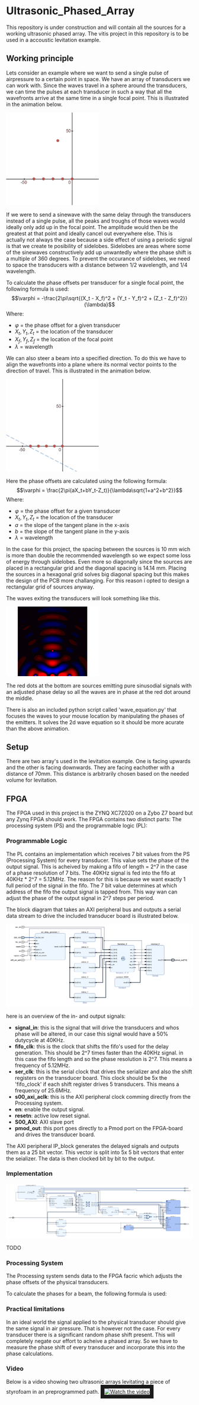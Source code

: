 # Ultrasonic_Phased_Array
This repository is under construction and will contain all the sources for a working ultrasonic phased array.
The vitis project in this repository is to be used in a accoustic levitation example.

## Working principle
Lets consider an example where we want to send a single pulse of airpressure to a certain point in space. We have an array of transducers we can work with. Since the waves travel in a sphere around the transducers, we can time the pulses at each transducer in such a way that all the wavefronts arrive at the same time in a single focal point. This is illustrated in the animation below.

[<img src="img/gifsmos_single_focus.gif" width="250px"/>]()

If we were to send a sinewave with the same delay through the transducers instead of a single pulse, all the peaks and troughs of those waves would ideally only add up in the focal point. The amplitude would then be the greatest at that point and ideally cancel out everywhere else. This is actually not always the case because a side effect of using a periodic signal is that we create te posibility of sidelobes. Sidelobes are areas where some of the sinewaves constructively add up unwantedly where the phase shift is a multiple of 360 degrees. To prevent the occurance of sidelobes, we need to space the transducers with a distance between 1/2 wavelength, and 1/4 wavelength. 

To calculate the phase offsets per transducer for a single focal point, the following formula is used:
$$\varphi =  -\frac{2\pi\sqrt{(X_t - X_f)^2 + (Y_t - Y_f)^2 + (Z_t - Z_f)^2}}{\lambda}$$
Where: 
- $\varphi$ = the phase offset for a given transducer
- $X_t, Y_t, Z_t$ = the location of the transducer
- $X_f, Y_f, Z_f$ = the location of the focal point
- $\lambda$ = wavelength

We can also steer a beam into a specified direction. To do this we have to align the wavefronts into a plane where its normal vector points to the direction of travel. This is illustrated in the animation below. 

[<img src="img/gifsmos_beam.gif" width="250px"/>]()

Here the phase offsets are calculated using the following formula:
$$\varphi = \frac{2\pi(aX_t+bY_t-Z_t)}{\lambda\sqrt{1+a^2+b^2}}$$
Where: 
- $\varphi$ = the phase offset for a given transducer
- $X_t, Y_t, Z_t$ = the location of the transducer
- $a$ = the slope of the tangent plane in the x-axis
- $b$ = the slope of the tangent plane in the y-axis
- $\lambda$ = wavelength


In the case for this project, the spacing between the sources is 10 mm wich is more than double the recommended wavelength so we expect some loss of energy through sidelobes. Even more so diagonally since the sources are placed in a rectangular grid and the diagonal spacing is 14.14 mm. Placing the sources in a hexagonal grid solves big diagonal spacing but this makes the design of the PCB more challanging. For this reason i opted to design a rectangular grid of sources anyway.

The waves exiting the transducers will look something like this.

[<img src="simulation/animation.gif" width="250px"/>]()

The red dots at the bottom are sources emitting pure sinusodial signals with an adjusted phase delay so all the waves are in phase at the red dot around the middle.

There is also an included python script called 'wave_equation.py' that focuses the waves to your mouse location by manipulating the phases of the emitters. It solves the 2d wave equation so it should be more acurate than the above animation.

## Setup
There are two array's used in the levitation example. One is facing upwards and the other is facing downwards. They are facing eachother with a distance of 70mm. This distance is arbitrarily chosen based on the needed volume for levitation.

## FPGA
The FPGA used in this project is the ZYNQ XC7Z020 on a Zybo Z7 board but any Zynq FPGA should work. The FPGA contains two distinct parts: The processing system (PS) and the programmable logic (PL):

### Programmable Logic
The PL contains an implementation which receives 7 bit values from the PS (Processing System) for every transducer. This value sets the phase of the output signal. This is acheived by making a fifo of length = 2^7 in the case of a phase resolution of 7 bits. The 40KHz signal is fed into the fifo at 40KHz * 2^7 = 5.12MHz. The reason for this is because we want exactly 1 full period of the signal in the fifo. The 7 bit value determines at which address of the fifo the output signal is tapped from. This way wan can adjust the phase of the output signal in 2^7 steps per period.


The block diagram that takes an AXI peripheral bus and outputs a serial data stream to drive the included transducer board is illustrated below. 

[<img src="Vivado\block_diagram\axi_phase_generator_to_Pmod.svg"/>]()

here is an overview of the in- and output signals:
- **signal_in**: this is the signal that will drive the transducers and whos phase will be altered, in our case this signal would have a 50% dutycycle at 40KHz.
- **fifo_clk**: this is the clock that shifts the fifo's used for the delay generation. This should be 2^7 times faster than the 40KHz signal. in this case the fifo length and so the phase resolution is 2^7. This means a frequency of 5.12MHz.
- **ser_clk**: this is the serial clock that drives the serializer and also the shift registers on the transducer board. This clock should be 5x the 'fifo_clock' if each shift register drives 5 transducers. This means a frequency of 25.6MHz.
- **s00_axi_aclk**: this is the AXI peripheral clock comming directly from the Processing system.
- **en**: enable the output signal.
- **resetn**: active low reset signal.
- **S00_AXI**: AXI slave port
- **pmod_out**: this port goes directly to a Pmod port on the FPGA-board and drives the transducer board.

The AXI peripheral IP_block generates the delayed signals and outputs them as a 25 bit vector. This vector is split into 5x 5 bit vectors that enter the seializer. The data is then clocked bit by bit to the output.

### Implementation
[<img src="Vivado\block_diagram\top_level_design.svg"/>]()

TODO

### Processing System
The Processing system sends data to the FPGA facric which adjusts the phase offsets of the physical transducers.



To calculate the phases for a beam, the following formula is used:


### Practical limitations
In an ideal world the signal applied to the physical transducer should give the same signal in air pressure. That is however not the case. For every transducer there is a significant random phase shift present. This will completely negate our effort to acheive a phased array. So we have to measure the phase shift of every transducer and incorporate this into the phase calculations.

### Video
Below is a video showing two ultrasonic arrays levitating a piece of styrofoam in an preprogrammed path.
<a href="http://www.youtube.com/watch?feature=player_embedded&v=-Alf5AHHJVo" target="_blank">
 <img src="http://img.youtube.com/vi/-Alf5AHHJVo/mqdefault.jpg" alt="Watch the video" border="10" />
</a>
